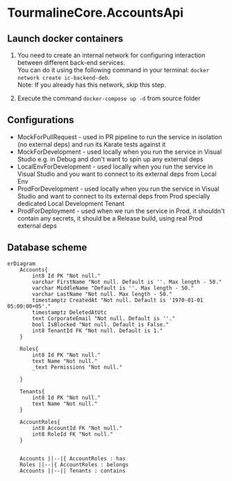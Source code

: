 # TourmalineCore.AccountsApi

## Launch docker containers

1. You need to create an internal network for configuring interaction between different back-end services.  
You can do it using the following command in your terminal: `docker network create ic-backend-deb`.  
Note: If you already has this network, skip this step.

2. Execute the command `docker-compose up -d` from source folder

## Configurations

- MockForPullRequest - used in PR pipeline to run the service in isolation (no external deps) and run its Karate tests against it
- MockForDevelopment - used locally when you run the service in Visual Studio e.g. in Debug and don't want to spin up any external deps
- LocalEnvForDevelopment - used locally when you run the service in Visual Studio and you want to connect to its external deps from Local Env
- ProdForDevelopment - used locally when you run the service in Visual Studio and want to connect to its external deps from Prod specially dedicated Local Development Tenant
- ProdForDeployment - used when we run the service in Prod, it shouldn't contain any secrets, it should be a Release build, using real Prod external deps

## Database scheme 

```mermaid
erDiagram
    Accounts{
        int8 Id PK "Not null."
        varchar FirstName "Not null. Default is ''. Max length - 50."
        varchar MiddleName "Default is ''. Max length - 50."
        varchar LastName "Not null. Max length - 50."
        timestamptz CreatedAt "Not null. Default is '1970-01-01 05:00:00+05'."
        timestamptz DeletedAtUtc 
        text CorporateEmail "Not null. Default is ''."
        bool IsBlocked "Not null. Default is False."
        int8 TenantId FK "Not null. Default is 1."
    }

    Roles{
        int8 Id PK "Not null."
        text Name "Not null."
        _text Permissions "Not null."

    }

    Tenants{
        int8 Id PK "Not null."
        text Name "Not null."
    }

    AccountRoles{
        int8 AccountId FK "Not null."
        int8 RoleId FK "Not null."
    }


    Accounts ||--|{ AccountRoles : has
    Roles ||--|{ AccountRoles : belongs
    Accounts ||--|| Tenants : contains

```
